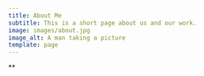 ```yaml
---
title: About Me
subtitle: This is a short page about us and our work.
image: images/about.jpg
image_alt: A man taking a picture
template: page
---
```

**

